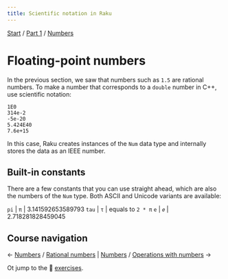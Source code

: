 ```yaml
---
title: Scientific notation in Raku
---
```


[Start](/raku-course/) / [Part 1](/raku-course/part1) / [Numbers](/raku-course/numbers)

# Floating-point numbers

In the previous section, we saw that numbers such as `1.5` are rational numbers. To make a number that corresponds to a `double` number in C++, use scientific notation:

    1E0
    314e-2
    -5e-20
    5.424E40
    7.6e+15

In this case, Raku creates instances of the `Num` data type and internally stores the data as an IEEE number.

## Built-in constants

There are a few constants that you can use straight ahead, which are also the numbers of the `Num` type. Both ASCII and Unicode variants are available:

`pi` | `π` | 3.141592653589793
`tau` | `τ` | equals to `2 * π`
`e` | `𝑒` | 2.718281828459045

## Course navigation

← [Numbers](/raku-course/numbers) / [Rational numbers](/raku-course/numbers/rats) | [Numbers](/raku-course/numbers) / [Operations with numbers](/raku-course/numbers/operations) →

Ot jump to the 💪 [exercises](../exercises).

